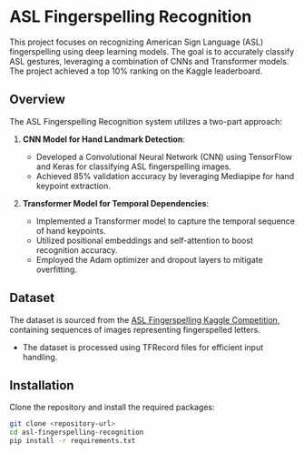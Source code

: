 # ASL Fingerspelling Recognition

This project focuses on recognizing American Sign Language (ASL) fingerspelling using deep learning models. The goal is to accurately classify ASL gestures, leveraging a combination of CNNs and Transformer models. The project achieved a top 10% ranking on the Kaggle leaderboard.

## Overview

The ASL Fingerspelling Recognition system utilizes a two-part approach:

1. **CNN Model for Hand Landmark Detection**:
   - Developed a Convolutional Neural Network (CNN) using TensorFlow and Keras for classifying ASL fingerspelling images.
   - Achieved 85% validation accuracy by leveraging Mediapipe for hand keypoint extraction.

2. **Transformer Model for Temporal Dependencies**:
   - Implemented a Transformer model to capture the temporal sequence of hand keypoints.
   - Utilized positional embeddings and self-attention to boost recognition accuracy.
   - Employed the Adam optimizer and dropout layers to mitigate overfitting.

## Dataset

The dataset is sourced from the [ASL Fingerspelling Kaggle Competition](https://www.kaggle.com/competitions/asl-fingerspelling), containing sequences of images representing fingerspelled letters.

- The dataset is processed using TFRecord files for efficient input handling.

## Installation

Clone the repository and install the required packages:

```bash
git clone <repository-url>
cd asl-fingerspelling-recognition
pip install -r requirements.txt
